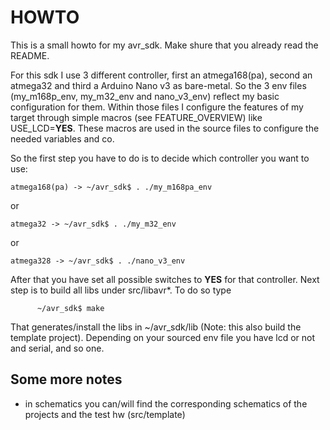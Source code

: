 HOWTO
=====

This is a small howto for my avr_sdk. Make shure that you already read the README.

For this sdk I use 3 different controller, first an atmega168(pa), second an atmega32 and third a Arduino Nano v3 as bare-metal. So the 3 env files (my_m168p_env, my_m32_env and nano_v3_env) reflect my basic configuration for them. Within those files I configure the features of my target through simple macros (see FEATURE_OVERVIEW) like USE_LCD=__YES__. These macros are used in the source files to configure the needed variables and co.

So the first step you have to do is to decide which controller you want to use:

	atmega168(pa) -> ~/avr_sdk$ . ./my_m168pa_env

or

	atmega32 -> ~/avr_sdk$ . ./my_m32_env

or

	atmega328 -> ~/avr_sdk$ . ./nano_v3_env

After that you have set all possible switches to __YES__ for that controller. Next step is to build all libs under src/libavr*. To do so type

      	  ~/avr_sdk$ make

That generates/install the libs in ~/avr_sdk/lib (Note: this also build the template project). Depending on your sourced env file you have lcd or not and serial, and so one. 


Some more notes
----------------

- in schematics you can/will find the corresponding schematics of the projects and the test hw (src/template)
